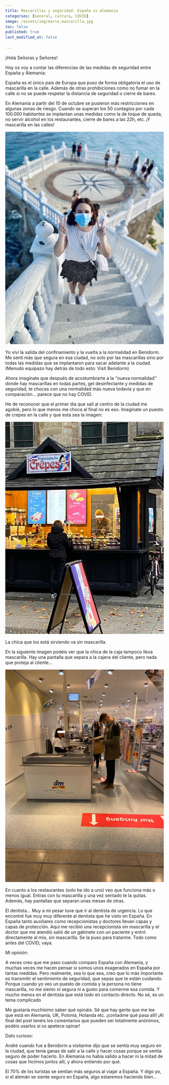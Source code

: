 ```yaml
---
title: Mascarillas y seguridad: España vs Alemania
categories: [General, cultura, COVID]
image: /assets/img/maria_mascarilla.jpg
toc: false
published: true
last_modified_at: false

---
```


¡Hola Señoras y Señores! 

Hoy os voy a contar las diferencias de las medidas de seguridad entre España y Alemania: 

España es el único país de Europa que puso de forma obligatoria el uso de mascarilla en la calle. Además de otras prohibiciones como no fumar en la calle si no se puede respetar la distancia de seguridad o cierre de bares. 

En Alemania a partir del 10 de octubre se pusieron más restricciones en algunas zonas de riesgo. Cuando se superan los 50 contagios por cada 100.000 habitantes se implantan unas medidas como la de toque de queda, no servir alcohol en los restaurantes, cierre de bares a las 22h, etc. ¡Y mascarilla en las calles!

![Benidorm](/assets/img/benidorm_maria.jpg) 

Yo viví la salida del confinamiento y la vuelta a la normalidad en Benidorm. Me sentí más que segura en esa ciudad, no solo por las mascarillas sino por todas las medidas que se implantaron para sacar adelante a la ciudad. (Menudo equipazo hay detrás de todo esto: Visit Benidorm) 

Ahora imagínate que después de acostumbrarte a la ‘’nueva normalidad’’ donde hay mascarillas en todas partes, gel desinfectante y medidas de seguridad, te chocas con una normalidad más nueva todavía y que en comparación… parece que no hay COVID. 

He de reconocer que el primer día que salí al centro de la ciudad me agobié, pero lo que menos me choca al final no es eso. Imagínate un puesto de crepes en la calle y que esta sea la imagen: 

![Puesto comida](/assets/img/crepes.jpg) 

La chica que los está sirviendo va sin mascarilla. 

En la siguiente imagen podéis ver que la chica de la caja tampoco lleva mascarilla. Hay una pantalla que separa a la cajera del cliente, pero nada que proteja al cliente…

![DM](/assets/img/cajera_dm.jpg) 

En cuanto a los restaurantes (solo he ido a uno) veo que funciona más o menos igual. Entras con tu mascarilla y una vez sentado te la quitas. Además, hay pantallas que separan unas mesas de otras. 


El dentista… Muy a mi pesar tuve que ir al dentista de urgencia. Lo que encontré fue muy muy diferente al dentista que he visto en España. En España tanto auxiliares como recepcionistas y doctores llevan capas y capas de protección. Aquí me recibió una recepcionista sin mascarilla y el doctor que me atendió salió de un gabinete con un paciente y entró directamente al mío, sin mascarilla. Se la puso para tratarme. Todo como antes del COVID, vaya. 


Mi opinión: 

A veces creo que me paso cuando comparo España con Alemania, y muchas veces me hacen pensar si somos unos exagerados en España por tantas medidas. Pero realmente, sea lo que sea, creo que lo más importante es transmitir el sentimiento de seguridad, que sepas que te están cuidando. Porque cuando yo veo un puesto de comida y la persona no tiene mascarilla, no me siento ni segura ni a gusto para comerme esa comida. Y mucho menos en el dentista que está todo en contacto directo. No sé, es un tema complicado

Me gustaría muchísimo saber qué opináis. Sé que hay gente que me lee que está en Alemania, UK, Polonia, Holanda etc. ¡contadme qué pasa allí!  ¡Al final del post tenéis los comentarios que pueden ser totalmente anónimos, podéis usarlos si os apetece opinar!


Dato curioso: 

André cuando fue a Benidorm a visitarme dijo que se sentía muy seguro en la ciudad, que tenía ganas de salir a la calle y hacer cosas porque se sentía seguro de poder hacerlo. En Alemania no había salido a hacer ni la mitad de cosas que hicimos juntos allí, y ahora entiendo por qué. 

El 70% de los turistas se sentían más seguros al viajar a España. Y digo yo, si el alemán se siente seguro en España, algo estaremos haciendo bien… 
